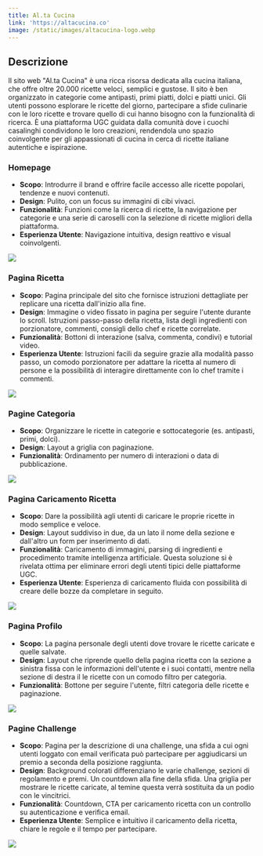 ```yaml
---
title: Al.ta Cucina
link: 'https://altacucina.co'
image: /static/images/altacucina-logo.webp
---
```


## Descrizione

Il sito web "Al.ta Cucina" è una ricca risorsa dedicata alla cucina italiana, che offre oltre 20.000 ricette veloci, semplici e gustose. Il sito è ben organizzato in categorie come antipasti, primi piatti, dolci e piatti unici. Gli utenti possono esplorare le ricette del giorno, partecipare a sfide culinarie con le loro ricette e trovare quello di cui hanno bisogno con la funzionalità di ricerca. È una piattaforma UGC guidata dalla comunità dove i cuochi casalinghi condividono le loro creazioni, rendendola uno spazio coinvolgente per gli appassionati di cucina in cerca di ricette italiane autentiche e ispirazione.

### Homepage

* **Scopo**: Introdurre il brand e offrire facile accesso alle ricette popolari, tendenze e nuovi contenuti.
* **Design**: Pulito, con un focus su immagini di cibi vivaci.
* **Funzionalità**: Funzioni come la ricerca di ricette, la navigazione per categorie e una serie di caroselli con la selezione di ricette migliori della piattaforma.
* **Esperienza Utente**: Navigazione intuitiva, design reattivo e visual coinvolgenti.

![](/static/images/altacucina-homepage.webp)

### Pagina Ricetta

* **Scopo**: Pagina principale del sito che fornisce istruzioni dettagliate per replicare una ricetta dall'inizio alla fine.
* **Design**: Immagine o video fissato in pagina per seguire l'utente durante lo scroll. Istruzioni passo-passo della ricetta, lista degli ingredienti con porzionatore, commenti, consigli dello chef e ricette correlate.
* **Funzionalità**: Bottoni di interazione (salva, commenta, condivi) e tutorial video.
* **Esperienza Utente**: Istruzioni facili da seguire grazie alla modalità passo passo, un comodo porzionatore per adattare la ricetta al numero di persone e la possibilità di interagire direttamente con lo chef tramite i commenti.

![](/static/images/altacucina-ricetta.webp)

### Pagine Categoria

* **Scopo**: Organizzare le ricette in categorie e sottocategorie (es. antipasti, primi, dolci).
* **Design**: Layout a griglia con paginazione.
* **Funzionalità**: Ordinamento per numero di interazioni o data di pubblicazione.

![](/static/images/altacucina-categoria.webp)

### Pagina Caricamento Ricetta

* **Scopo**: Dare la possibilità agli utenti di caricare le proprie ricette in modo semplice e veloce.
* **Design**: Layout suddiviso in due, da un lato il nome della sezione e dall'altro un form per inserimento di dati.
* **Funzionalità**: Caricamento di immagini, parsing di ingredienti e procedimento tramite intelligenza artificiale. Questa soluzione si è rivelata ottima per eliminare errori degli utenti tipici delle piattaforme UGC.
* **Esperienza Utente**: Esperienza di caricamento fluida con possibilità di creare delle bozze da completare in seguito.

![](/static/images/altacucina-caricamento.webp)

### Pagina Profilo

* **Scopo**: La pagina personale degli utenti dove trovare le ricette caricate e quelle salvate.
* **Design**: Layout che riprende quello della pagina ricetta con la sezione a sinistra fissa con le informazioni dell'utente e i suoi contatti, mentre nella sezione di destra il le ricette con un comodo filtro per categoria.
* **Funzionalità**: Bottone per seguire l'utente, filtri categoria delle ricette e paginazione.

![](/static/images/altacucina-profilo.webp)

### Pagine Challenge

* **Scopo**: Pagina per la descrizione di una challenge, una sfida a cui ogni utenti loggato con email verificata può partecipare per aggiudicarsi un premio a seconda della posizione raggiunta.
* **Design**: Background colorati differenziano le varie challenge, sezioni di regolamento e premi. Un countdown alla fine della sfida. Una griglia per mostrare le ricette caricate, al temine questa verrà sostituita da un podio con le vincitrici.
* **Funzionalità**: Countdown, CTA per caricamento ricetta con un controllo su autenticazione e verifica email.
* **Esperienza Utente**: Semplice e intuitivo il caricamento della ricetta, chiare le regole e il tempo per partecipare.

![](/static/images/altacucina-challenge.webp)
